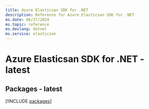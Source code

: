 ```yaml
---
title: Azure Elasticsan SDK for .NET
description: Reference for Azure Elasticsan SDK for .NET
ms.date: 08/27/2024
ms.topic: reference
ms.devlang: dotnet
ms.service: elasticsan
---
```

# Azure Elasticsan SDK for .NET - latest
## Packages - latest
[!INCLUDE [packages](elasticsan-index.md)]